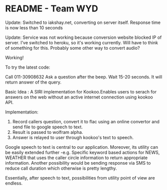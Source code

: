 # README - Team WYD
Update: Switched to iakshay.net, converting on server itself. Response time is now less than 10 seconds

Update: Service was not working because conversion website blocked IP of server. I've switched to heroku, so it's working currently.
Will have to think of something for this. Probably some other way to convert audio?

Working!

To try the latest code:

Call 011-30908632
Ask a question after the beep.
Wait 15-20 seconds. It will return answer of the query.

Basic Idea :
A SIRI implementation for Kookoo.Enables users to serach for answers on the web without an active internet connection using kookoo API.

Implementation:
1. Record callers question, convert it to flac using an online convertor and send file to google speech to text.
2. Result is passed to wolfram alpha.
3. Answer is relayed to user through kookoo's text to speech.

Google speech to text is central to our application. Moreover, its utility can be easily extended further -e.g. Specific 
keyword based actions for NEWS, WEATHER that uses the caller circle information to return appropriate information.
Another possibility would be sending response via SMS to reduce call duration which otherwise is pretty lengthy.

Essentially, after speech to text, possibilities from utility point of view are endless.